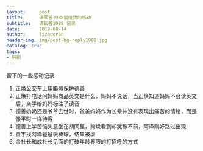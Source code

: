 ```yaml
---
layout:     post
title:      请回答1988留给我的感动
subtitle:   请回答1988 记录
date:       2019-08-14
author:     lizhuoran
header-img: img/post-bg-reply1988.jpg
catalog: true
tags:
- 韩剧
---
```

留下的一些感动记录：

1. 正焕公交车上用胳膊保护德善
2. 正焕打电话问妈妈商品英文是什么，妈妈不说话，当正焕知道妈妈不会读英文后，亲手给妈妈标注了读音
3. 德善奶奶还是爷爷去世时，爸爸妈妈作为长辈并没有表现出痛苦的情绪，而是像平时一样待客
4. 德善上学苦恼失意坐在胡同里，狗焕看到却犹豫不前，阿泽刚好路过出现
5. 善宇找阿泽爸爸玩棒球，结果被虐
6. 金社长和成社长见面的打破年龄界限的打招呼的方式
